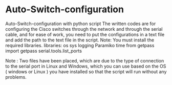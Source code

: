 # Auto-Switch-configuration
Auto-Switch-configuration with python script
The written codes are for configuring the Cisco switches through the network and through the serial cable, and for ease of work, you need to put the configurations in a text file and add the path to the text file in the script.
Note: You must install the required libraries.
libraries:
os
sys
logging
Paramiko
time
from getpass import getpass
serial.tools.list_ports


Note : Two files have been placed, which are due to the type of connection to the serial port in Linux and Windows, which you can use based on the OS ( windows or Linux ) you have installed so that the script will run without any problems.
